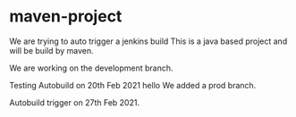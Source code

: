 # maven-project
We are trying to auto trigger a jenkins build
This is a java based project and will be build by maven.

We are working on the development branch.

Testing Autobuild on 20th Feb 2021
hello
We added a prod branch.

Autobuild trigger on 27th Feb 2021.
